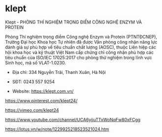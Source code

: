 # klept

Klept - PHÒNG THÍ NGHIỆM TRỌNG ĐIỂM CÔNG NGHỆ ENZYM VÀ PROTEIN

Phòng Thí nghiệm trọng điểm Công nghệ Enzym và Protein (PTNTĐCNEP), Trường Đại học Khoa học Tự nhiên đã được Văn phòng công nhận năng lực đánh giá sự phù hợp về tiêu chuẩn chất lượng (AOSC), thuộc Liên hiệp các hội khoa học và kỹ thuật Việt Nam cấp chứng chỉ công nhận phù hợp các tiêu chuẩn của ISO/IEC 17025:2017 cho phòng thử nghiệm trong lĩnh vực Sinh học, mã số VLAT-1.0230.

- Địa chỉ: 334 Nguyễn Trãi, Thanh Xuân, Hà Nội

- SĐT: 0243 557 9254

- Website: https://klept.com.vn/

https://www.pinterest.com/klept24/

https://vimeo.com/klept24

https://www.youtube.com/channel/UCA6yjjuTTxWoNqFw80xFCgg

https://lotus.vn/w/note/1229925218523521024.htm
